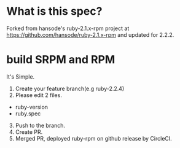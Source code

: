 # What is this spec?

Forked from hansode's ruby-2.1.x-rpm project at https://github.com/hansode/ruby-2.1.x-rpm and updated for 2.2.2.

# build SRPM and RPM
It's Simple.

1. Create your feature branch(e.g ruby-2.2.4)
2. Please edit 2 files.
- ruby-version
- ruby.spec
3. Push to the branch.
4. Create PR.
5. Merged PR, deployed ruby-rpm on github release by CircleCI.
